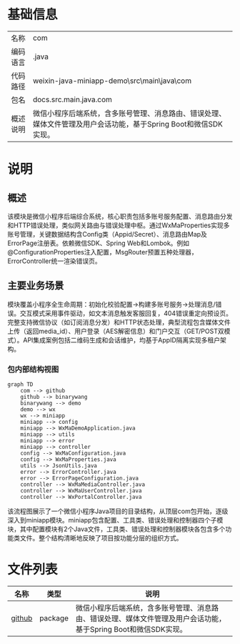 # 基础信息

|      |      |
|------|------|
| 名称 | com |
| 编码语言 | .java |
| 代码路径 | weixin-java-miniapp-demo\src\main\java\com |
| 包名 | docs.src.main.java.com |
| 概述说明 | 微信小程序后端系统，含多账号管理、消息路由、错误处理、媒体文件管理及用户会话功能，基于Spring Boot和微信SDK实现。 |

# 说明

## 概述  
该模块是微信小程序后端综合系统，核心职责包括多账号服务配置、消息路由分发和HTTP错误处理，类似网关路由与错误处理中枢。通过WxMaProperties实现多账号管理，关键数据结构含Config类（Appid/Secret）、消息路由Map及ErrorPage注册表。依赖微信SDK、Spring Web和Lombok。例如@ConfigurationProperties注入配置，MsgRouter预置五种处理器，ErrorController统一渲染错误页。

## 主要业务场景  
模块覆盖小程序全生命周期：初始化校验配置→构建多账号服务→处理消息/错误。交互模式采用事件驱动，如文本消息触发客服回复，404错误重定向预设页。完整支持微信协议（如订阅消息分发）和HTTP状态处理，典型流程包含媒体文件上传（返回media_id）、用户登录（AES解密信息）和门户交互（GET/POST双模式）。API集成案例包括二维码生成和会话维护，均基于AppID隔离实现多租户架构。


### 包内部结构视图

```mermaid
graph TD
    com --> github
    github --> binarywang
    binarywang --> demo
    demo --> wx
    wx --> miniapp
    miniapp --> config
    miniapp --> WxMaDemoApplication.java
    miniapp --> utils
    miniapp --> error
    miniapp --> controller
    config --> WxMaConfiguration.java
    config --> WxMaProperties.java
    utils --> JsonUtils.java
    error --> ErrorController.java
    error --> ErrorPageConfiguration.java
    controller --> WxMaMediaController.java
    controller --> WxMaUserController.java
    controller --> WxPortalController.java
```

该流程图展示了一个微信小程序Java项目的目录结构，从顶层com包开始，逐级深入到miniapp模块。miniapp包含配置、工具类、错误处理和控制器四个子模块，其中配置模块有2个Java文件，工具类、错误处理和控制器模块各包含多个功能类文件。整个结构清晰地反映了项目按功能分层的组织方式。

# 文件列表

| 名称   | 类型  | 说明 |
|-------|------|-------------|
| [github](github/_module.md) | package | 微信小程序后端系统，含多账号管理、消息路由、错误处理、媒体文件管理及用户会话功能，基于Spring Boot和微信SDK实现。 |


